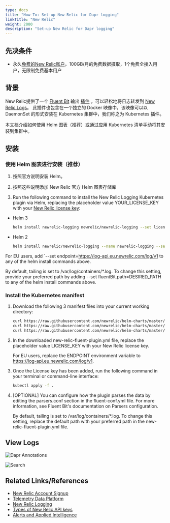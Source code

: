 ```yaml
---
type: docs
title: "How-To: Set-up New Relic for Dapr logging"
linkTitle: "New Relic"
weight: 2000
description: "Set-up New Relic for Dapr logging"
---
```


## 先决条件

- 永久[免费的New Relic账户](https://newrelic.com/signup?ref=dapr)，100GB/月的免费数据摄取，1个免费全接入用户，无限制免费基本用户

## 背景

New Relic提供了一个 [Fluent Bit](https://fluentbit.io/) 输出 [插件](https://github.com/newrelic/newrelic-fluent-bit-output) ，可以轻松地将日志转发到 [New Relic Logs](https://github.com/newrelic/newrelic-fluent-bit-output)。 此插件也包含在一个独立的 Docker 映像中，该映像可以以 DaemonSet 的形式安装在 Kubernetes 集群中，我们称之为 Kubernetes 插件。

本文档介绍如何使用 Helm 图表（推荐）或通过应用 Kubernetes 清单手动将其安装到集群中。

## 安装

### 使用 Helm 图表进行安装（推荐）

1. 按照官方说明安装 Helm。

2. 按照这些说明添加 New Relic 官方 Helm 图表存储库

3. Run the following command to install the New Relic Logging Kubernetes plugin via Helm, replacing the placeholder value YOUR_LICENSE_KEY with your [New Relic license key](https://docs.newrelic.com/docs/accounts/accounts-billing/account-setup/new-relic-license-key/):

- Helm 3
    ```bash
    helm install newrelic-logging newrelic/newrelic-logging --set licenseKey=YOUR_LICENSE_KEY
    ```

- Helm 2
    ```bash
    helm install newrelic/newrelic-logging --name newrelic-logging --set licenseKey=YOUR_LICENSE_KEY
    ```

For EU users, add `--set endpoint=https://log-api.eu.newrelic.com/log/v1 to any of the helm install commands above.

By default, tailing is set to /var/log/containers/*.log. To change this setting, provide your preferred path by adding --set fluentBit.path=DESIRED_PATH to any of the helm install commands above.

### Install the Kubernetes manifest

1. Download the following 3 manifest files into your current working directory:

    ```bash
    curl https://raw.githubusercontent.com/newrelic/helm-charts/master/charts/newrelic-logging/k8s/fluent-conf.yml > fluent-conf.yml
    curl https://raw.githubusercontent.com/newrelic/helm-charts/master/charts/newrelic-logging/k8s/new-relic-fluent-plugin.yml > new-relic-fluent-plugin.yml
    curl https://raw.githubusercontent.com/newrelic/helm-charts/master/charts/newrelic-logging/k8s/rbac.yml > rbac.yml
    ```

2. In the downloaded new-relic-fluent-plugin.yml file, replace the placeholder value LICENSE_KEY with your New Relic license key.

    For EU users, replace the ENDPOINT environment variable to https://log-api.eu.newrelic.com/log/v1.

3. Once the License key has been added, run the following command in your terminal or command-line interface:
    ```bash
    kubectl apply -f .
    ```

4. [OPTIONAL] You can configure how the plugin parses the data by editing the parsers.conf section in the fluent-conf.yml file. For more information, see Fluent Bit's documentation on Parsers configuration.

    By default, tailing is set to /var/log/containers/*.log. To change this setting, replace the default path with your preferred path in the new-relic-fluent-plugin.yml file.

## View Logs

![Dapr Annotations](/images/nr-logging-1.png)

![Search](/images/nr-logging-2.png)

## Related Links/References

* [New Relic Account Signup](https://newrelic.com/signup)
* [Telemetry Data Platform](https://newrelic.com/platform/telemetry-data-platform)
* [New Relic Logging](https://github.com/newrelic/helm-charts/tree/master/charts/newrelic-logging)
* [Types of New Relic API keys](https://docs.newrelic.com/docs/apis/intro-apis/new-relic-api-keys/)
* [Alerts and Applied Intelligence](https://docs.newrelic.com/docs/alerts-applied-intelligence)
